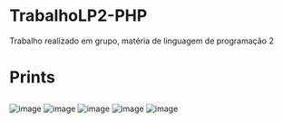 # TrabalhoLP2-PHP
Trabalho realizado em grupo, matéria de linguagem de programação 2

# Prints
##
![image](https://user-images.githubusercontent.com/106703317/232950872-e6b38cf8-9789-4ae1-b753-3a6c8e383852.png)
![image](https://user-images.githubusercontent.com/106703317/232950928-20e57232-500b-48dc-aada-2cd62769b200.png)
![image](https://user-images.githubusercontent.com/106703317/232950970-3e378025-456c-4e6c-a395-2f903fac0c31.png)
![image](https://user-images.githubusercontent.com/106703317/232951031-66ba9b15-48a8-4719-ac72-2cda74b9c83e.png)
![image](https://user-images.githubusercontent.com/106703317/232951061-e7c405e8-7d4d-441b-97f5-2659c8992cf6.png)


